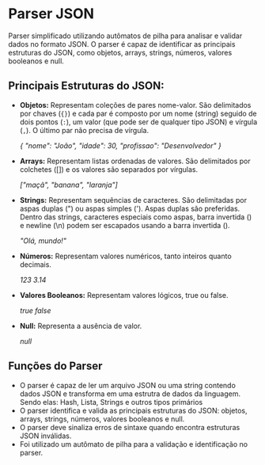 # Parser JSON
Parser simplificado utilizando autômatos de pilha para analisar e validar dados no formato JSON. O parser é capaz de identificar as principais estruturas do JSON, como objetos, arrays, strings, números, valores booleanos e null.

## Principais Estruturas do JSON:

- **Objetos:** Representam coleções de pares nome-valor. São delimitados por chaves (`{}`) e cada par é composto por um nome (string) seguido de dois pontos (`:`), um valor (que pode ser de qualquer tipo JSON) e vírgula (`,`). O último par não precisa de vírgula.

  *{
    "nome": "João",
    "idade": 30,
    "profissao": "Desenvolvedor"
  }*

- **Arrays:** Representam listas ordenadas de valores. São delimitados por colchetes ([]) e os valores são separados por vírgulas.

  *["maçã", "banana", "laranja"]*

- **Strings:** Representam sequências de caracteres. São delimitadas por aspas duplas (") ou aspas simples ('). Aspas duplas são preferidas. Dentro das strings, caracteres especiais como aspas, barra invertida () e newline (\n) podem ser escapados usando a barra invertida ().

  *"Olá, mundo!"*
  
- **Números:** Representam valores numéricos, tanto inteiros quanto decimais.

  *123
  3.14*
  
- **Valores Booleanos:** Representam valores lógicos, true ou false.

  *true
  false*

- **Null:** Representa a ausência de valor.

  *null*

## Funções do Parser
- O parser é capaz de ler um arquivo JSON ou uma string contendo dados JSON e transforma em uma estrutra de dados da linguagem. Sendo elas: Hash, Lista, Strings e outros tipos primários
- O parser identifica e valida as principais estruturas do JSON: objetos, arrays, strings, números, valores booleanos e null.
- O parser deve sinaliza erros de sintaxe quando encontra estruturas JSON inválidas.
- Foi utilizado um autômato de pilha para a validação e identificação no parser.
